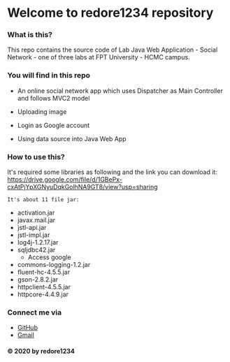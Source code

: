 # Welcome to redore1234 repository

### What is this?
This repo contains the source code of Lab Java Web Application - Social Network - one of three labs at FPT University - HCMC campus.

### You will find in this repo
- An online social network app which uses Dispatcher as Main Controller and follows MVC2 model

- Uploading image 

- Login as Google account

- Using data source into Java Web App

### How to use this?
It's required some libraries as following and the link you can download it: https://drive.google.com/file/d/1GBePx-cxAtPjYpXGNyuDqkGolhNA9GT8/view?usp=sharing

	It's about 11 file jar:
 - activation.jar
 - javax.mail.jar
 - jstl-api.jar
 - jstl-impl.jar
 - log4j-1.2.17.jar
 - sqljdbc42.jar
	- Access google
 - commons-logging-1.2.jar
 - fluent-hc-4.5.5.jar
 - gson-2.8.2.jar
 - httpclient-4.5.5.jar
 - httpcore-4.4.9.jar

 ### Connect me via
- [GitHub](https://github.com/redore1234)
- [Gmail](mailto:ptlong0311@gmail.com)

 #### © 2020 by redore1234

